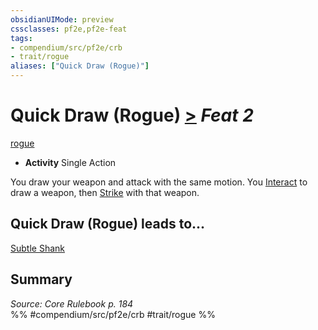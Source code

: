 ```yaml
---
obsidianUIMode: preview
cssclasses: pf2e,pf2e-feat
tags:
- compendium/src/pf2e/crb
- trait/rogue
aliases: ["Quick Draw (Rogue)"]
---
```

# Quick Draw (Rogue)  [>](rules/core-rulebook/chapter-9-playing-the-game.md#Actions "Single Action") *Feat 2*  
[rogue](rules/traits/rogue.md "Rogue Class Trait")  

- **Activity** Single Action

You draw your weapon and attack with the same motion. You [Interact](rules/actions/interact.md) to draw a weapon, then [Strike](rules/actions/strike.md) with that weapon.

## Quick Draw (Rogue) leads to...

[Subtle Shank](compendium/feats/subtle-shank-aoe3.md)

## Summary

*Source: Core Rulebook p. 184*  
%% #compendium/src/pf2e/crb #trait/rogue %%